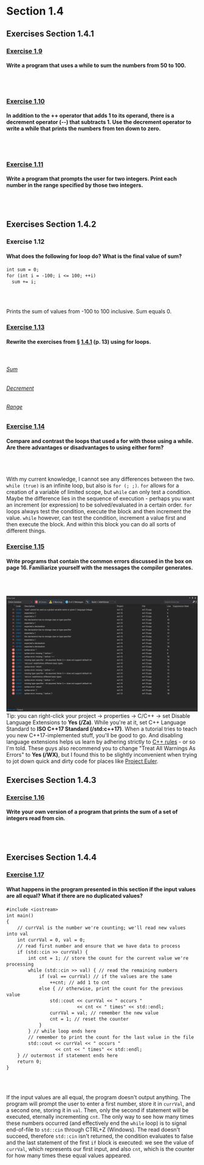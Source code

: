 # Section 1.4
## Exercises Section 1.4.1
### [Exercise 1.9](/Chapter%201/Section%201.4/ex1.9.cpp)
#### Write a program that uses a while to sum the numbers from 50 to 100.
<br/>
<br/>

### [Exercise 1.10](/Chapter%201/Section%201.4/ex1.10.cpp) 
#### In addition to the ++ operator that adds 1 to its operand, there is a decrement operator (--) that subtracts 1. Use the decrement operator to write a while that prints the numbers from ten down to zero.
<br/>
<br/>

### [Exercise 1.11](/Chapter%201/Section%201.4/ex1.11.cpp) 
#### Write a program that prompts the user for two integers. Print each number in the range specified by those two integers.
<br/>
<br/>

## Exercises Section 1.4.2
### Exercise 1.12
#### What does the following for loop do? What is the final value of sum?
```
int sum = 0;
for (int i = -100; i <= 100; ++i)
  sum += i;
```
<br/>
<br/>

Prints the sum of values from -100 to 100 inclusive. Sum equals 0.
### [Exercise 1.13](/Chapter%201/Section%201.4/ex1.13-a.cpp)
#### Rewrite the exercises from § [1.4.1](/Chapter%201/Section%201.4#exercises-section-141) (p. 13) using for loops.
<br/>

###### [Sum](/Chapter%201/Section%201.4/ex1.13-a.cpp) 
###### [Decrement]((/Chapter%201/Section%201.4/ex1.13-b.cpp))
###### [Range]((/Chapter%201/Section%201.4/ex1.13-c.cpp))


### [Exercise 1.14](url)
#### Compare and contrast the loops that used a for with those using a while. Are there advantages or disadvantages to using either form?
<br/>
<br/>

With my current knowledge, I cannot see any differences between the two. `while (true)` is an infinite loop, but also is `for (; ;)`.
`for` allows for a creation of a variable of limited scope, but `while` can only test a condition. Maybe the difference lies in the sequence of execution - perhaps you want an increment (or expression) to be solved/evaluated in a certain order. `for` loops always test the condition, execute the block and then increment the value. `while` however, can test the condition, increment a value first and then execute the block. And within this block you can do all sorts of different things. 

### [Exercise 1.15](url)
#### Write programs that contain the common errors discussed in the box on page 16. Familiarize yourself with the messages the compiler generates.
<br/>
<br/>

![ex1.15](/assets/ch1/ex1.15.png)
Tip: you can right-click your project -> properties -> C/C++ -> set Disable Language Extensions to **Yes (/Za)**. While you're at it,
set C++ Language Standard to **ISO C++17 Standard (/std:c++17)**. When a tutorial tries to teach you new C++17-implemented stuff, you'll be
good to go. And disabling language extensions helps us learn by adhering strictly to [C++ rules](https://www.learncpp.com/cpp-tutorial/configuring-your-compiler-compiler-extensions/) - or so I'm told. These guys also recommend you to change "Treat All Warnings As Errors" to **Yes (/WX)**, but I found this to be
slightly inconvenient when trying to jot down quick and dirty code for places like [Project Euler](https://projecteuler.net/about).
## Exercises Section 1.4.3
### [Exercise 1.16](url)
#### Write your own version of a program that prints the sum of a set of integers read from cin.
<br/>
<br/>

## Exercises Section 1.4.4
### [Exercise 1.17](url)
#### What happens in the program presented in this section if the input values are all equal? What if there are no duplicated values?
```
#include <iostream>
int main()
{
	// currVal is the number we're counting; we'll read new values into val
	int currVal = 0, val = 0;
	// read first number and ensure that we have data to process
	if (std::cin >> currVal) {
		int cnt = 1; // store the count for the current value we're processing
		while (std::cin >> val) { // read the remaining numbers
			if (val == currVal) // if the values are the same
				++cnt; // add 1 to cnt
			else { // otherwise, print the count for the previous value
				std::cout << currVal << " occurs "
				          << cnt << " times" << std::endl;
				currVal = val; // remember the new value
				cnt = 1; // reset the counter
			}
		} // while loop ends here
		// remember to print the count for the last value in the file
		std::cout << currVal << " occurs "
		          << cnt << " times" << std::endl;
	} // outermost if statement ends here
	return 0;
}
```
<br/>
<br/>

If the input values are all equal, the program doesn't output anything. The program will prompt the user to enter a first number, store it in
`currVal`, and a second one, storing it in `val`. Then, only the second if statement will be executed, eternally incrementing `cnt`. The only way 
to see how many times these numbers occurred (and effectively end the `while` loop) is to signal end-of-file to `std::cin` through CTRL+Z (Windows). 
The read doesn't succeed, therefore `std::cin` isn't returned, the condition evaluates to false and the last statement of the first `if` block is 
executed: we see the value of `currVal`, which represents our first input, and also `cnt`, which is the counter for how many times these equal values
appeared.
